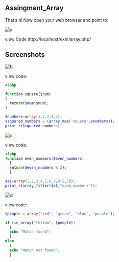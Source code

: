 ## Assingment_Array

 That’s it! Now open your web browser and point to:
 
![a](https://github.com/mdrafiunislam17/assingment_array/assets/95011589/aa80bd98-c490-4c14-bb13-b392f0a92622)



view Code:http://localhost/exm/array.php/

## Screenshots

![b](https://github.com/mdrafiunislam17/assingment_array/assets/95011589/b9a7ca16-c82a-4e13-a486-723b517f2f91)

view code:

```php
<?php

function square($num)
{
  return($num*$num);
}

$numbers=array(1,2,3,4,5);
$squared_numbers = (array_map("square",$numbers));
print_r($squared_numbers);

```



![c](https://github.com/mdrafiunislam17/assingment_array/assets/95011589/ddf5dbf5-62e5-4e87-b511-b452a8ff1580)

view code:
```php
<?php
function even_numbers($even_numbers)
  {
  return($even_numbers & 2);
  }

$a1=array(1,2,3,4,5,6,7,8,9,10);
print_r(array_filter($a1,"even_numbers"));

```


![d](https://github.com/mdrafiunislam17/assingment_array/assets/95011589/9ee5a4f3-f847-46f3-80fe-bd6b7a396e41)

view code:
```php
$people = array("red", "green", "blue", "purple");

if (in_array("Yellow", $people))
  {
  echo "Match found";
  }
else
  {
  echo "Match not found";
  }

```
